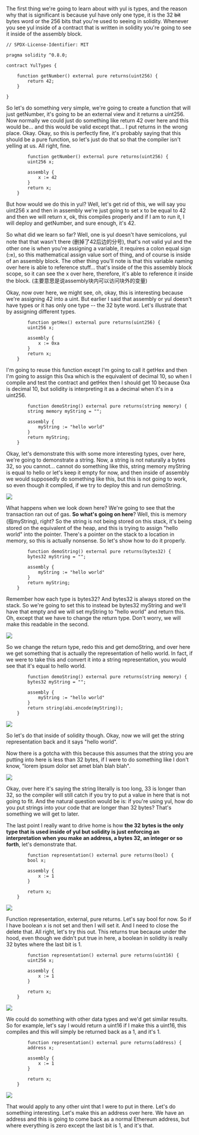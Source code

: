 The first thing we're going to learn about with yul is types, and the reason why that is significant is because yul have only one type, it is the 32 ~~bit~~ bytes word or the 256 bits that you're used to seeing in solidity. Whenever you see yul inside of a contract that is written in solidity you're going to see it inside of the assembly block. 

```solidity
// SPDX-License-Identifier: MIT

pragma solidity ^0.8.0;

contract YulTypes {

    function getNumber() external pure returns(uint256) {
        return 42;
    }

}
```

So let's do something very simple, we're going to create a function that will just getNumber, it's going to be an external view and it returns a uint256. Now normally we could just do something like return 42 over here and this would be... and this would be valid except that... I put returns in the wrong place. Okay. Okay, so this is perfectly fine, it's probably saying that this should be a pure function, so let's just do that so that the compiler isn't yelling at us. All right, fine. 

```solidity
		function getNumber() external pure returns(uint256) {
        uint256 x;

        assembly {
            x := 42
        }
        return x;
    }
```

But how would we do this in yul? Well, let's get rid of this, we will say you uint256 x and then in assembly we're just going to set x to be equal to 42 and then we will return x, ok, this compiles properly and if I am to run it, I will deploy and getNumber, and sure enough, it's 42. 

So what did we learn so far? Well, one is yul doesn't have semicolons, yul note that that wasn't there (删掉了42后边的分号), that's not valid yul and the other one is when you're assigning a variable, it requires a colon equal sign (**:=**), so this mathematical assign value sort of thing, and of course is inside of an assembly block. The other thing you'll note is that this variable naming over here is able to reference stuff... that's inside of the this assembly block scope, so it can see the x over here, therefore, it's able to reference it inside the block. (主要意思是说assembly块内可以访问块外的变量)

Okay, now over here, we might see, oh, okay, this is interesting because we're assigning 42 into a uint. But earlier I said that assembly or yul doesn't have types or it has only one type -- the 32 byte word. Let's illustrate that by assigning different types. 

```solidity
		function getHex() external pure returns(uint256) {
        uint256 x;

        assembly {
            x := 0xa
        }
        return x;
    }
```

I'm going to reuse this function except I'm going to call it getHex and then I'm going to assign this 0xa which is the equivalent of decimal 10, so when I compile and test the contract and getHex then I should get 10 because 0xa is decimal 10, but solidity is interpreting it as a decimal when it's in a uint256. 

```solidity
		function demoString() external pure returns(string memory) {
        string memory myString = "";

        assembly {
            myString := "hello world"
        }
        return myString;
    }
```

Okay, let's demonstrate this with some more interesting types, over here, we're going to demonstrate a string. Now, a string is not naturally a bytes 32, so you cannot... cannot do something like this, string memory myString is equal to hello or let's keep it empty for now, and then inside of assembly we would supposedly do something like this, but this is not going to work, so even though it compiled, if we try to deploy this and run demoString.

![](demostring.png)

What happens when we look down here? We're going to see that the transaction ran out of gas. **So what's going on here**? Well, this is memory (指myString), right? So the string is not being stored on this stack, it's being stored on the equivalent of the heap, and this is trying to assign "hello world" into the pointer. There's a pointer on the stack to a location in memory, so this is actually nonsense. So let's show how to do it properly. 

```solidity
		function demoString() external pure returns(bytes32) {
        bytes32 myString = "";

        assembly {
            myString := "hello world"
        }
        return myString;
    }
```

Remember how each type is bytes32? And bytes32 is always stored on the stack. So we're going to set this to instead be bytes32 myString and we'll have that empty and we will set myString to "hello world" and return this. Oh, except that we have to change the return type. Don't worry, we will make this readable in the second.

![](demostring2.png)

So we change the return type, redo this and get demoString, and over here we get something that is actually the representation of hello world. In fact, if we were to take this and convert it into a string representation, you would see that it's equal to hello world. 

```solidity
		function demoString() external pure returns(string memory) {
        bytes32 myString = "";

        assembly {
            myString := "hello world"
        }
        return string(abi.encode(myString));
    }
```

![](demostring3.png)

So let's do that inside of solidity though. Okay, now we will get the string representation back and it says "hello world". 

Now there is a gotcha with this because this assumes that the string you are putting into here is less than 32 bytes, if I were to do something like I don't know, "lorem ipsum dolor set amet blah blah blah". 

![](compilererror.png)

Okay, over here it's saying the string literally is too long, 33 is longer than 32, so the compiler will still catch if you try to put a value in here that is not going to fit. And the natural question would be is: if you're using yul, how do you put strings into your code that are longer than 32 bytes? That's something we will get to later. 

The last point I really want to drive home is how **the 32 bytes is the only type that is used inside of yul but solidity is just enforcing an interpretation when you make an address, a bytes 32, an integer or so forth**, let's demonstrate that.

```solidity
		function representation() external pure returns(bool) {
        bool x;

        assembly {
            x := 1
        }

        return x;
    }
```

![](representation.png)

Function representation, external, pure returns. Let's say bool for now. So if I have boolean x is not set and then I will set it. And I need to close the delete that. All right, let's try this out. This returns true because under the hood, even though we didn't put true in here, a boolean in solidity is really 32 bytes where the last bit is 1.

```solidity
		function representation() external pure returns(uint16) {
        uint256 x;

        assembly {
            x := 1
        }

        return x;
    }
```

![](representation2.png)

We could do something with other data types and we'd get similar results. So for example, let's say I would return a uint16 if I make this a uint16, this compiles and this will simply be returned back as a 1, and it's 1.

```solidity
		function representation() external pure returns(address) {
        address x;

        assembly {
            x := 1
        }

        return x;
    }
```

![](representation3.png)

That would apply to any other uint that I were to put in there. Let's do something interesting. Let's make this an address over here. We have an address and this is going to come back as a normal Ethereum address, but where everything is zero except the last bit is 1, and it's that.


